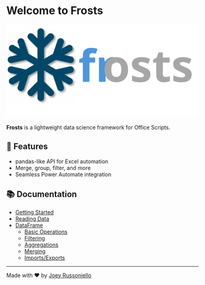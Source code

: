 # Welcome to Frosts

!["Frost Logo"](images/frosts_logo.svg)

**Frosts** is a lightweight data science framework for Office Scripts.

## 🚀 Features

- pandas-like API for Excel automation
- Merge, group, filter, and more
- Seamless Power Automate integration

## 📚 Documentation

- [Getting Started](getting-started.md)
- [Reading Data](api_reference/other_functions.md)
- [DataFrame](api_reference/dataframe_index.md)
  - [Basic Operations](api_reference/df_methods/basic_operations.md)
  - [Filtering](api_reference/df_methods/filtering.md)
  - [Aggregations](api_reference/df_methods/aggregation.md)
  - [Merging](api_reference/df_methods/merging.md)
  - [Imports/Exports](api_reference/df_methods//outputs.md)

---

Made with ❤️ by [Joey Russoniello](https://github.com/JoeyRussoniello)
